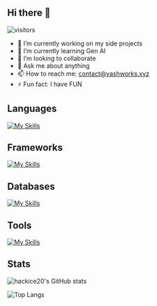 ## Hi there 👋

![visitors](https://visitor-badge.laobi.icu/badge?page_id=ashvthama.ashvthama)


- 🔭 I’m currently working on my side projects
- 🌱 I’m currently learning Gen AI
- 👯 I’m looking to collaborate
- 💬 Ask me about anything
- 📫 How to reach me: contact@yashworks.xyz
- ⚡ Fun fact: I have FUN

<h2>Languages</h2>

[![My Skills](https://skillicons.dev/icons?i=cpp,ts,js,bash)](https://skillicons.dev)

<h2>Frameworks</h2>
  
[![My Skills](https://skillicons.dev/icons?i=nextjs,express,react,tailwindcss)](https://skillicons.dev)

<h2>Databases</h2>
  
[![My Skills](https://skillicons.dev/icons?i=postgres,mongo)](https://skillicons.dev)

<h2>Tools</h2>
 
[![My Skills](https://skillicons.dev/icons?i=git,github,docker,prisma,postman,linux)](https://skillicons.dev)

<h2>Stats</h2>

![hackice20's GitHub stats](https://github-readme-stats.vercel.app/api?username=ashvthama&bg_color=000000&title_color=ffffff&text_color=ffffff&icon_color=4caf50&border_color=30363d&layout=compact&include_all_commits=true&count_private=true&v=0)

![Top Langs](https://github-readme-stats.vercel.app/api/top-langs/?username=ashvthama&bg_color=000000&title_color=ffffff&text_color=ffffff&icon_color=4caf50&border_color=30363d&layout=compact&include_all_commits=true&count_private=true&v=1)

  
